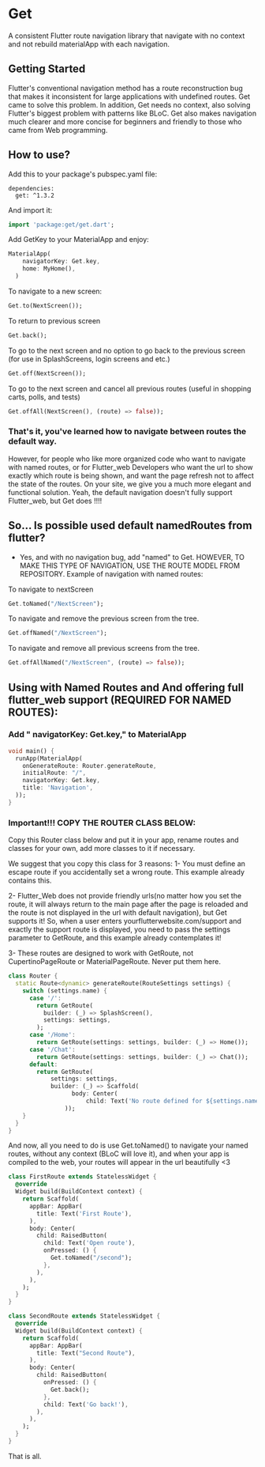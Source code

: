 # Get

A consistent Flutter route navigation library that navigate with no context and not rebuild materialApp with each navigation.

## Getting Started

Flutter's conventional navigation method has a route reconstruction bug that makes it inconsistent 
for large applications with undefined routes.
Get came to solve this problem.
In addition, Get needs no context, also solving Flutter's biggest problem with patterns like BLoC. 
Get also makes navigation much clearer and more concise for beginners and friendly to those who came from Web programming.

## How to use?

Add this to your package's pubspec.yaml file:

```
dependencies:
  get: ^1.3.2
```
  
And import it:
```dart
import 'package:get/get.dart';
```
Add GetKey to your MaterialApp and enjoy:
```dart
MaterialApp(
    navigatorKey: Get.key,
    home: MyHome(),
  )
```
To navigate to a new screen:

```dart
Get.to(NextScreen());
```

To return to previous screen

```dart
Get.back();
```

To go to the next screen and no option to go back to the previous screen (for use in SplashScreens, login screens and etc.)

```dart
Get.off(NextScreen());
```

To go to the next screen and cancel all previous routes (useful in shopping carts, polls, and tests)

```dart
Get.offAll(NextScreen(), (route) => false));
```

### That's it, you've learned how to navigate between routes the default way.

However, for people who like more organized code who want to navigate with named routes, or for Flutter_web Developers who want the url to show exactly which route is being shown, and want the page refresh not to affect the state of the routes. On your site, we give you a much more elegant and functional solution. Yeah, the default navigation doesn't fully support Flutter_web, but Get does !!!!

## So... Is possible used default namedRoutes from flutter?
- Yes, and with no navigation bug, add "named" to Get. HOWEVER, TO MAKE THIS TYPE OF NAVIGATION, USE THE ROUTE MODEL FROM REPOSITORY. 
Example of navigation with named routes:

To navigate to nextScreen
```dart
Get.toNamed("/NextScreen");
```
To navigate and remove the previous screen from the tree.
```dart
Get.offNamed("/NextScreen");
```
To navigate and remove all previous screens from the tree.
```dart
Get.offAllNamed("/NextScreen", (route) => false));
```

## Using with Named Routes and And offering full flutter_web support (REQUIRED FOR NAMED ROUTES):

### Add " navigatorKey: Get.key," to MaterialApp

```dart
void main() {
  runApp(MaterialApp(
    onGenerateRoute: Router.generateRoute,
    initialRoute: "/",
    navigatorKey: Get.key,
    title: 'Navigation',
  ));
}
```

### Important!!! COPY THE ROUTER CLASS BELOW:
Copy this Router class below and put it in your app, rename routes and classes for your own, add more classes to it if necessary.

We suggest that you copy this class for 3 reasons:
1- You must define an escape route if you accidentally set a wrong route. This example already contains this.

2- Flutter_Web does not provide friendly urls(no matter how you set the route, it will always return to the main page after the page is reloaded and the route is not displayed in the url with default navigation), but Get supports it! So, when a user enters yourflutterwebsite.com/support and exactly the support route is displayed, you need to pass the settings parameter to GetRoute, and this example already contemplates it!

3- These routes are designed to work with GetRoute, not CupertinoPageRoute or MaterialPageRoute. Never put them here.

```dart
class Router {
  static Route<dynamic> generateRoute(RouteSettings settings) {
    switch (settings.name) {
      case '/':
        return GetRoute(
          builder: (_) => SplashScreen(),
          settings: settings,
        );
      case '/Home':
        return GetRoute(settings: settings, builder: (_) => Home());
      case '/Chat':
        return GetRoute(settings: settings, builder: (_) => Chat());
      default:
        return GetRoute(
            settings: settings,
            builder: (_) => Scaffold(
                  body: Center(
                      child: Text('No route defined for ${settings.name}')),
                ));
    }
  }
}
```
And now, all you need to do is use Get.toNamed() to navigate your named routes, without any context (BLoC will love it), and when your app is compiled to the web, your routes will appear in the url beautifully <3

```dart
class FirstRoute extends StatelessWidget {
  @override
  Widget build(BuildContext context) {
    return Scaffold(
      appBar: AppBar(
        title: Text('First Route'),
      ),
      body: Center(
        child: RaisedButton(
          child: Text('Open route'),
          onPressed: () {
            Get.toNamed("/second");
          },
        ),
      ),
    );
  }
}

class SecondRoute extends StatelessWidget {
  @override
  Widget build(BuildContext context) {
    return Scaffold(
      appBar: AppBar(
        title: Text("Second Route"),
      ),
      body: Center(
        child: RaisedButton(
          onPressed: () {
            Get.back();
          },
          child: Text('Go back!'),
        ),
      ),
    );
  }
}
```

That is all.
